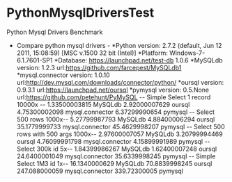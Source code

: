 PythonMysqlDriversTest
======================

Python Mysql Drivers Benchmark


- Compare python mysql drivers -
*Python version: 2.7.2 (default, Jun 12 2011, 15:08:59) [MSC v.1500 32 bit (Intel)] 
*Platform: Windows-7-6.1.7601-SP1 
*Database: https://launchpad.net/test-db 1.0.6
*MySQLdb version: 1.2.3 url:https://github.com/farcepest/MySQLdb1
*mysql.connector version: 1.0.10 url:http://dev.mysql.com/downloads/connector/python/
*oursql version: 0.9.3.1 url:https://launchpad.net/oursql
*pymysql version: 0.5.None url:https://github.com/petehunt/PyMySQL
-- Simple Select 1 record 10000x --
1.33500003815 MySQLdb
2.92000007629 oursql
4.75300002098 mysql.connector
6.37299990654 pymysql
-- Select 500 rows 1000x--
5.27799987793 MySQLdb
4.88400006294 oursql
35.1779999733 mysql.connector
45.4629998207 pymysql
-- Select 500 rows with 500 args 1000x--
2.97600007057 MySQLdb
3.20799994469 oursql
4.76099991798 mysql.connector
4.15899991989 pymysql
-- Select 300k id  5x--
1.84399986267 MySQLdb
1.62400007248 oursql
24.6400001049 mysql.connector
35.6339998245 pymysql
-- Simple Select 1M3 id  1x--
16.1340000629 MySQLdb
70.8839998245 oursql
247.088000059 mysql.connector
339.72300005 pymysql
